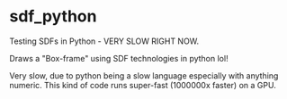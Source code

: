 # sdf_python

Testing SDFs in Python - VERY SLOW RIGHT NOW.

Draws a "Box-frame" using SDF technologies in python lol!

Very slow, due to python being a slow language especially with anything numeric. This kind of code runs super-fast (1000000x faster) on a GPU.
